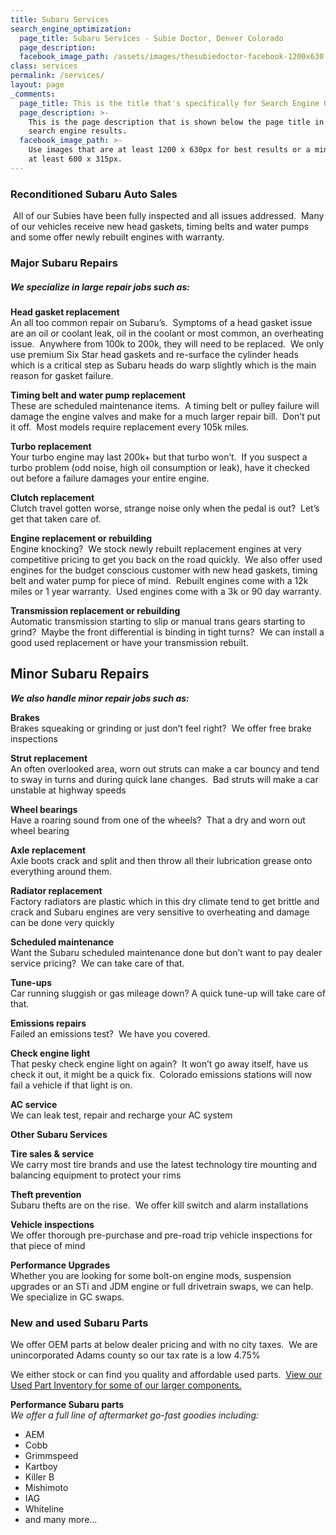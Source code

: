 ```yaml
---
title: Subaru Services
search_engine_optimization:
  page_title: Subaru Services - Subie Doctor, Denver Colorado
  page_description:
  facebook_image_path: /assets/images/thesubiedoctor-facebook-1200x630.png
class: services
permalink: /services/
layout: page
_comments:
  page_title: This is the title that's specifically for Search Engine Optimization.
  page_description: >-
    This is the page description that is shown below the page title in the
    search engine results.
  facebook_image_path: >-
    Use images that are at least 1200 x 630px for best results or a minimum of
    at least 600 x 315px.
---
```

### **Reconditioned Subaru Auto Sales**

&nbsp;All of our Subies have been fully inspected and all issues addressed. &nbsp;Many of our vehicles receive new head gaskets, timing belts and water pumps and some offer newly rebuilt engines with warranty.

### **Major Subaru Repairs**

##### *We specialize in large repair jobs such as:*

**Head gasket replacement**<br>An all too common repair on Subaru’s. &nbsp;Symptoms of a head gasket issue are an oil or coolant leak, oil in the coolant or most common, an overheating issue. &nbsp;Anywhere from 100k to 200k, they will need to be replaced. &nbsp;We only use premium Six Star head gaskets and re-surface the cylinder heads which is a critical step as Subaru heads do warp slightly which is the main reason for gasket failure.

**Timing belt and water pump replacement**<br>These are scheduled maintenance items. &nbsp;A timing belt or pulley failure will damage the engine valves and make for a much larger repair bill. &nbsp;Don’t put it off. &nbsp;Most models require replacement every 105k miles.

**Turbo replacement**<br>Your turbo engine may last 200k+ but that turbo won’t. &nbsp;If you suspect a turbo problem (odd noise, high oil consumption or leak), have it checked out before a failure damages your entire engine.

**Clutch replacement**<br>Clutch travel gotten worse, strange noise only when the pedal is out? &nbsp;Let’s get that taken care of.

**Engine replacement or rebuilding**<br>Engine knocking? &nbsp;We stock newly rebuilt replacement engines at very competitive pricing to get you back on the road quickly. &nbsp;We also offer used engines for the budget conscious customer with new head gaskets, timing belt and water pump for piece of mind. &nbsp;Rebuilt engines come with a 12k miles or 1 year warranty. &nbsp;Used engines come with a 3k or 90 day warranty.

**Transmission replacement or rebuilding**<br>Automatic transmission starting to slip or manual trans gears starting to grind? &nbsp;Maybe the front differential is binding in tight turns? &nbsp;We can install a good used replacement or have your transmission rebuilt.

## Minor Subaru Repairs

***We also handle minor repair jobs such as:***

**Brakes**<br>Brakes squeaking or grinding or just don’t feel right? &nbsp;We offer free brake inspections

**Strut replacement**<br>An often overlooked area, worn out struts can make a car bouncy and tend to sway in turns and during quick lane changes. &nbsp;Bad struts will make a car unstable at highway speeds

**Wheel bearings**<br>Have a roaring sound from one of the wheels? &nbsp;That a dry and worn out wheel bearing

**Axle replacement**<br>Axle boots crack and split and then throw all their lubrication grease onto everything around them.

**Radiator replacement**<br>Factory radiators are plastic which in this dry climate tend to get brittle and crack and Subaru engines are very sensitive to overheating and damage can be done very quickly

**Scheduled maintenance**<br>Want the Subaru scheduled maintenance done but don’t want to pay dealer service pricing? &nbsp;We can take care of that.

**Tune-ups**<br>Car running sluggish or gas mileage down? A quick tune-up will take care of that.

**Emissions repairs**<br>Failed an emissions test? &nbsp;We have you covered.

**Check engine light**<br>That pesky check engine light on again? &nbsp;It won’t go away itself, have us check it out, it might be a quick fix. &nbsp;Colorado emissions stations will now fail a vehicle if that light is on.

**AC service**<br>We can leak test, repair and recharge your AC system

**Other Subaru Services**

**Tire sales & service**<br>We carry most tire brands and use the latest technology tire mounting and balancing equipment to protect your rims

**Theft prevention**<br>Subaru thefts are on the rise. &nbsp;We offer kill switch and alarm installations

**Vehicle inspections**<br>We offer thorough pre-purchase and pre-road trip vehicle inspections for that piece of mind

**Performance Upgrades**<br>Whether you are looking for some bolt-on engine mods, suspension upgrades or an STi and JDM engine or full drivetrain swaps, we can help. We specialize in GC swaps.

### **New and used Subaru Parts**

We offer OEM parts at below dealer pricing and with no city taxes. &nbsp;We are unincorporated Adams county so our tax rate is a low 4.75%

We either stock or can find you quality and affordable used parts. &nbsp;[View our Used Part Inventory for some of our larger components.](/parts-inventory/)

**Performance Subaru parts**<br>*We offer a full line of aftermarket go-fast goodies including:*

* AEM
* Cobb
* Grimmspeed
* Kartboy
* Killer B
* Mishimoto
* IAG
* Whiteline
* and many more…